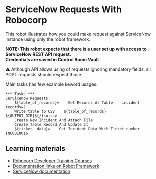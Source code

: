# ServiceNow Requests With Robocorp

This robot illustrates how you could make request against ServiceNow instance using only the robot framework.

**NOTE: This robot expects that there is a user set up with access to ServiceNow REST API request.  
Credentials are saved in Control Room Vault**

⚠️ Although API allows using of requests ignoring mandatory fields, all POST requests should respect those.

Main tasks has few example keword usages:

```robotframework
*** Tasks ***
Servicenow Requests
    ${table_of_records}=    Get Records As Table    incident    records=2
    Write table to CSV    ${table_of_records}    ${OUTPUT_DIR}${/}sn.csv
    Create New Incident And Attach File
    Create Table Record And Update It
    ${ticket__data}=    Get Incident Data With Ticket number    INC0010016
```

## Learning materials

- [Robocorp Developer Training Courses](https://robocorp.com/docs/courses)
- [Documentation links on Robot Framework](https://robocorp.com/docs/languages-and-frameworks/robot-framework)
- [ServiceNow documentation](https://docs.servicenow.com/bundle/rome-application-development/page/integrate/inbound-rest/concept/use-REST-API-Explorer.html)
